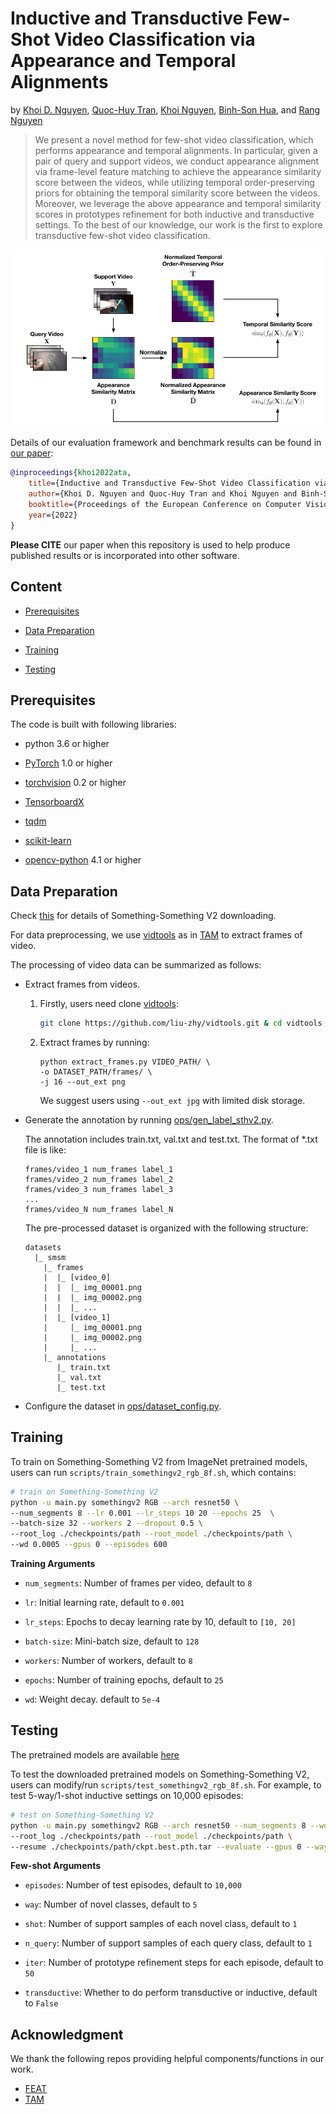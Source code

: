 # Inductive and Transductive Few-Shot Video Classification via Appearance and Temporal Alignments
by [Khoi D. Nguyen](https://khoiucd.github.io), [Quoc-Huy Tran](https://cs.adelaide.edu.au/~huy/home.php), [Khoi Nguyen](https://www.khoinguyen.org), [Binh-Son Hua](https://sonhua.github.io), and [Rang Nguyen](https://rangnguyen.github.io)

> We present a novel method for few-shot video classification, which performs appearance and temporal alignments. In particular, given a pair of query and support videos, we conduct appearance alignment via frame-level feature matching to achieve the appearance similarity score between the videos, while utilizing temporal order-preserving priors for obtaining the temporal similarity score between the videos. Moreover, we leverage the above appearance and temporal similarity scores in prototypes refinement for both inductive and transductive settings. To the best of our knowledge, our work is the first to explore transductive few-shot video classification.

![teaser](assets/teaser.png)

Details of our evaluation framework and benchmark results can be found in [our paper](https://arxiv.org/abs/2207.10785):
```bibtex
@inproceedings{khoi2022ata,
    title={Inductive and Transductive Few-Shot Video Classification via Appearance and Temporal Alignments},
    author={Khoi D. Nguyen and Quoc-Huy Tran and Khoi Nguyen and Binh-Son Hua and Rang Nguyen},
    booktitle={Proceedings of the European Conference on Computer Vision (ECCV)},
    year={2022}
}
```
**Please CITE** our paper when this repository is used to help produce published results or is incorporated into other software.

## Content



- [Prerequisites](#prerequisites)

- [Data Preparation](#data-preparation)

- [Training](#training)

- [Testing](#testing)


## Prerequisites



The code is built with following libraries:



- python 3.6 or higher

- [PyTorch](https://pytorch.org/) 1.0 or higher

- [torchvision](https://github.com/pytorch/vision) 0.2 or higher

- [TensorboardX](https://github.com/lanpa/tensorboardX)

- [tqdm](https://github.com/tqdm/tqdm.git)

- [scikit-learn](https://scikit-learn.org/stable/)

- [opencv-python](https://pypi.org/project/opencv-python/) 4.1 or higher



## Data Preparation

Check [this](https://github.com/MCG-NJU/FSL-Video) for details of Something-Something V2 downloading. 

For data preprocessing, we use [vidtools](https://github.com/liu-zhy/vidtools.git) as in [TAM](https://github.com/liu-zhy/temporal-adaptive-module) to extract frames of video.

The processing of video data can be summarized as follows:

- Extract frames from videos.

  1. Firstly, users need clone [vidtools](https://github.com/liu-zhy/vidtools.git):

     ```bash
     git clone https://github.com/liu-zhy/vidtools.git & cd vidtools
     ```

   2. Extract frames by running:

      ```
      python extract_frames.py VIDEO_PATH/ \
      -o DATASET_PATH/frames/ \
      -j 16 --out_ext png
      ```

      We suggest users using ```--out_ext jpg``` with limited disk storage.

- Generate the annotation by running [ops/gen_label_sthv2.py](ops/gen_label_sthv2.py).

  The annotation includes train.txt, val.txt and test.txt. The format of *.txt file is like:

  ```
  frames/video_1 num_frames label_1
  frames/video_2 num_frames label_2
  frames/video_3 num_frames label_3
  ...
  frames/video_N num_frames label_N
  ```

  The pre-processed dataset is organized with the following structure:

  ```
  datasets
    |_ smsm
      |_ frames
      |  |_ [video_0]
      |  |  |_ img_00001.png
      |  |  |_ img_00002.png
      |  |  |_ ...
      |  |_ [video_1]
      |     |_ img_00001.png
      |     |_ img_00002.png
      |     |_ ...
      |_ annotations
         |_ train.txt
         |_ val.txt
         |_ test.txt
  ```

- Configure the dataset in [ops/dataset_config.py](ops/dataset_config.py).

## Training


To train on Something-Something V2 from ImageNet pretrained models, users can run `scripts/train_somethingv2_rgb_8f.sh`, which contains:

```bash
# train on Something-Something V2
python -u main.py somethingv2 RGB --arch resnet50 \
--num_segments 8 --lr 0.001 --lr_steps 10 20 --epochs 25  \
--batch-size 32 --workers 2 --dropout 0.5 \
--root_log ./checkpoints/path --root_model ./checkpoints/path \
--wd 0.0005 --gpus 0 --episodes 600

```

**Training Arguments** 

- `num_segments`: Number of frames per video, default to `8`

- `lr`: Initial learning rate, default to `0.001`

- `lr_steps`: Epochs to decay learning rate by 10, default to `[10, 20]`

- `batch-size`: Mini-batch size, default to `128`

- `workers`: Number of workers, default to `8`

- `epochs`: Number of training epochs, default to `25`

- `wd`: Weight decay. default to `5e-4`

## Testing

The pretrained models are available [here](https://drive.google.com/drive/folders/1vmQOPHAVHbs349U9NRSY2PR8lly7KlTA?usp=sharing)

To test the downloaded pretrained models on Something-Something V2, users can modify/run `scripts/test_somethingv2_rgb_8f.sh`. For example, to test 5-way/1-shot inductive settings on 10,000 episodes:

```bash
# test on Something-Something V2
python -u main.py somethingv2 RGB --arch resnet50 --num_segments 8 --workers 2 \
--root_log ./checkpoints/path --root_model ./checkpoints/path \
--resume ./checkpoints/path/ckpt.best.pth.tar --evaluate --gpus 0 --way 5 --shot 1 --episodes 10000
```

**Few-shot Arguments** 

- `episodes`: Number of test episodes, default to `10,000`

- `way`: Number of novel classes, default to `5`

- `shot`: Number of support samples of each novel class, default to `1`

- `n_query`: Number of support samples of each query class, default to `1`

- `iter`: Number of prototype refinement steps for each episode, default to `50`

- `transductive`: Whether to do perform transductive or inductive, default to `False`

## Acknowledgment
We thank the following repos providing helpful components/functions in our work.
- [FEAT](https://github.com/Sha-Lab/FEAT)
- [TAM](https://github.com/liu-zhy/temporal-adaptive-module)
